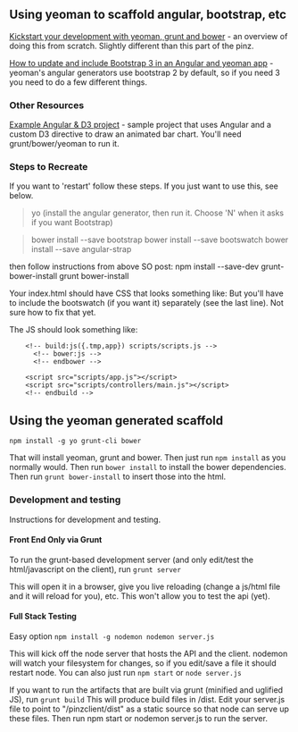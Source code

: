 ## Using yeoman to scaffold angular, bootstrap, etc 

[Kickstart your development with yeoman, grunt and bower](http://www.sitepoint.com/kickstart-your-angularjs-development-with-yeoman-grunt-and-bower/) - an overview of doing this from scratch. Slightly different than this part of the pinz.

[How to update and include Bootstrap 3 in an Angular and yeoman app](http://stackoverflow.com/questions/18422020/how-to-update-and-include-twitter-bootstrap-3-on-webapp-or-yo-angular) - yeoman's angular generators use bootstrap 2 by default, so if you need 3 you need to do a few different things.

### Other Resources

[Example Angular & D3 project](https://github.com/AngularJSDenver/DataVisualizationAngularJS) - sample project that uses Angular and a custom D3 directive to draw an animated bar chart. You'll need grunt/bower/yeoman to run it.

### Steps to Recreate

If you want to 'restart' follow these steps. If you just want to use this, see below.

> yo
(install the angular generator, then run it. Choose 'N' when it asks if you want Bootstrap)

> bower install --save bootstrap
> bower install --save bootswatch
> bower install --save angular-strap

then follow instructions from above SO post:
	npm install --save-dev grunt-bower-install
	grunt bower-install

Your index.html should have CSS that looks something like:
    <!-- build:css(.tmp) styles/main.css -->
        <link rel="stylesheet" href="styles/main.css">
           <!-- css from bower -->
           <!-- bower:css -->
           <link rel="stylesheet" href="bower_components/bootstrap/dist/css/bootstrap.css" />
           <link rel="stylesheet" href="bower_components/bootstrap-datepicker/css/datepicker.css" />
           <link rel="stylesheet" href="bower_components/bootstrap-timepicker/css/bootstrap-timepicker.min.css" />
           <link rel="stylesheet" href="bower_components/bootstrap-select/bootstrap-select.css" />
           <!-- endbower -->
        <!-- endbuild -->
        <link rel="stylesheet" href="bower_components/bootswatch/flatly/bootstrap.css" />
But you'll have to include the bootswatch (if you want it) separately (see the last line). Not sure how to fix that yet.

The JS should look something like:
     <!-- build:js scripts/modules.js -->
        <script src="bower_components/angular-resource/angular-resource.js"></script>
        <script src="bower_components/angular-cookies/angular-cookies.js"></script>
        <script src="bower_components/angular-sanitize/angular-sanitize.js"></script>
        <!-- endbuild -->

        <!-- build:js({.tmp,app}) scripts/scripts.js -->
          <!-- bower:js -->
          <!-- endbower -->

        <script src="scripts/app.js"></script>
        <script src="scripts/controllers/main.js"></script>
        <!-- endbuild -->

## Using the yeoman generated scaffold

    npm install -g yo grunt-cli bower

That will install yeoman, grunt and bower. 
Then just run ```npm install``` as you normally would.
Then run ```bower install``` to install the bower dependencies. 
Then run ```grunt bower-install``` to insert those into the html.

### Development and testing

Instructions for development and testing.

#### Front End Only via Grunt

To run the grunt-based development server (and only edit/test the html/javascript on the client), run
	```grunt server```

This will open it in a browser, give you live reloading (change a js/html file and it will reload for you), etc. This won't allow you to test the api (yet).

#### Full Stack Testing

Easy option
    ```
    npm install -g nodemon
    nodemon server.js
    ```
    
This will kick off the node server that hosts the API and the client. nodemon will watch your filesystem for changes, so if you edit/save a file it should restart node.
You can also just run 
	```npm start```
or
   ```node server.js```

If you want to run the artifacts that are built via grunt (minified and uglified JS), run ```grunt build```
This will produce build files in /dist.
Edit your server.js file to point to "/pinzclient/dist" as a static source so that node can serve up these files.
Then run 
	npm start
or
	nodemon server.js 
to run the server.
